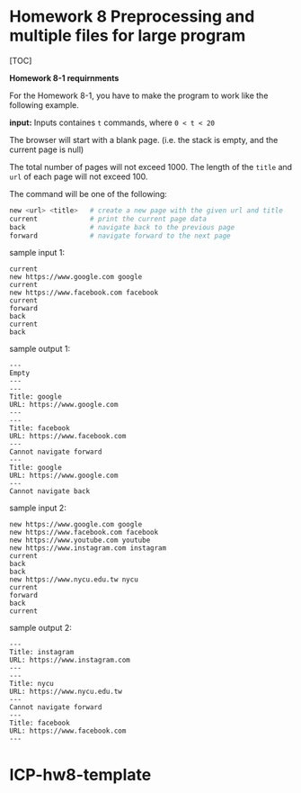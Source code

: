 # Homework 8 Preprocessing and multiple files for large program

[TOC]

**Homework 8-1 requirnments**

For the Homework 8-1, you have to make the program to work like the following example. 

**input:**
Inputs containes `t` commands, where `0 < t < 20`

The browser will start with a blank page. (i.e. the stack is empty, and the current page is null)

The total number of pages will not exceed 1000.
The length of the `title` and `url` of each page will not exceed 100.

The command will be one of the following:
```bash
new <url> <title>   # create a new page with the given url and title
current             # print the current page data
back                # navigate back to the previous page
forward             # navigate forward to the next page
```

sample input 1:
```
current
new https://www.google.com google
current
new https://www.facebook.com facebook
current
forward
back
current
back
```

sample output 1:
```
---
Empty
---
---
Title: google
URL: https://www.google.com
---
---
Title: facebook
URL: https://www.facebook.com
---
Cannot navigate forward
---
Title: google
URL: https://www.google.com
---
Cannot navigate back
```

sample input 2:
```
new https://www.google.com google
new https://www.facebook.com facebook
new https://www.youtube.com youtube
new https://www.instagram.com instagram
current
back
back
new https://www.nycu.edu.tw nycu
current
forward
back
current
```

sample output 2:
```
---
Title: instagram
URL: https://www.instagram.com
---
---
Title: nycu
URL: https://www.nycu.edu.tw
---
Cannot navigate forward
---
Title: facebook
URL: https://www.facebook.com
---
```
# ICP-hw8-template
